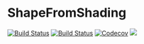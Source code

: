 # ShapeFromShading

[![Build Status](https://travis-ci.com/zygmuntszpak/ShapeFromShading.jl.svg?branch=master)](https://travis-ci.com/zygmuntszpak/ShapeFromShading.jl)
[![Build Status](https://ci.appveyor.com/api/projects/status/github/zygmuntszpak/ShapeFromShading.jl?svg=true)](https://ci.appveyor.com/project/zygmuntszpak/ShapeFromShading-jl)
[![Codecov](https://codecov.io/gh/zygmuntszpak/ShapeFromShading.jl/branch/master/graph/badge.svg)](https://codecov.io/gh/zygmuntszpak/ShapeFromShading.jl)
[![](https://img.shields.io/badge/docs-stable-blue.svg)](https://betttris13.github.io/ShapeFromShading.jl/dev)
